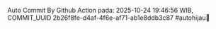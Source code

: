 Auto Commit By Github Action pada: 2025-10-24 19:46:56 WIB, COMMIT_UUID 2b26f8fe-d4af-4f6e-af71-ab1e8ddb3c87 #autohijau🗿

